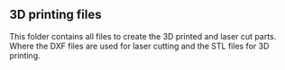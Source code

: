 ## 3D printing files

This folder contains all files to create the 3D printed and laser cut parts. Where the DXF files are used for laser cutting and the STL files for 3D printing.